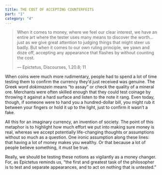 ```yaml
---
title: THE COST OF ACCEPTING COUNTERFEITS
part: "1"
category: "4"
---
```


> When it comes to money, where we feel our clear interest, we have an entire art where the tester uses many means to discover the worth... just as we give great attention to judging things that might steer us badly. But when it comes to our own ruling principle, we yawn and doze off, accepting any appearance that flashes by without counting the cost.
>
> — Epictetus, Discourses, 1.20.8; 11

When coins were much more rudimentary, people had to spend a lot of time testing them to confirm the currency they’d just received was genuine. The Greek word _dokimazein_ means “to assay” or check the quality of a mineral ore. Merchants were often skilled enough that they could test coinage by throwing it against a hard surface and listen to the note it rang. Even today, though, if someone were to hand you a hundred-dollar bill, you might rub it between your fingers or hold it up to the light, just to confirm it wasn’t a fake.

All this for an imaginary currency, an invention of society. The point of this metaphor is to highlight how much effort we put into making sure money is real, whereas we accept potentially life-changing thoughts or assumptions without so much as a question. One ironic assumption along these lines: that having a lot of money makes you wealthy. Or that because a lot of people believe something, it must be true.

Really, we should be testing these notions as vigilantly as a money changer. For, as Epictetus reminds us, “the first and greatest task of the philosopher is to test and separate appearances, and to act on nothing that is untested.”
